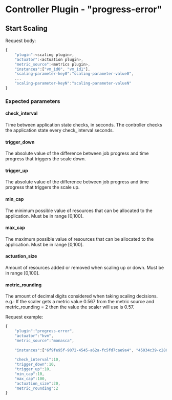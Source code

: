 # Controller Plugin - "progress-error"

## Start Scaling

Request body:
```javascript
{
	"plugin":<scaling plugin>,
	"actuator":<actuation plugin>,
	"metric_source":<metrics plugin>,
	"instances":["vm_id0", "vm_id1"],
	"scaling-parameter-key0":"scaling-parameter-value0",
	...
	"scaling-parameter-keyN":"scaling-parameter-valueN"
}
```
### Expected parameters

#### **check_interval**

Time between application state checks, in seconds. The controller checks the application state every check_interval seconds.

#### **trigger_down**

The absolute value of the difference between job progress and time progress that triggers the scale down.

#### **trigger_up**

The absolute value of the difference between job progress and time progress that triggers the scale up. 

#### **min_cap**

The minimum possible value of resources that can be allocated to the application. Must be in range [0,100].

#### **max_cap**

The maximum possible value of resources that can be allocated to the application. Must be in range [0,100].

#### **actuation_size**

Amount of resources added or removed when scaling up or down. Must be in range [0,100].

#### **metric_rounding**

The amount of decimal digits considered when taking scaling decisions.
e.g.: If the scaler gets a metric value 0.567 from the metric source and metric_rounding = 2 then the value the scaler will use is 0.57.

Request example:

```javascript
{
	"plugin":"progress-error",
	"actuator":"kvm",
	"metric_source":"monasca",
	
	"instances":["6f9fe95f-9072-4545-a62a-fc5fd7cae9a4", "45034c39-c280-4047-8b92-a8efb61bc589"],
	
	"check_interval":10,
	"trigger_down":10,
	"trigger_up":10,
	"min_cap":10,
	"max_cap":100,
	"actuation_size":20,
	"metric_rounding":2
}
```
